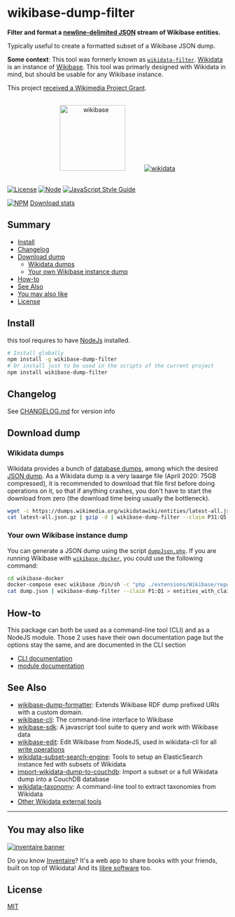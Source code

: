 # wikibase-dump-filter

**Filter and format a [newline-delimited JSON](https://en.wikipedia.org/wiki/NDJSON) stream of Wikibase entities.**

Typically useful to create a formatted subset of a Wikibase JSON dump.

**Some context**: This tool was formerly known as [`wikidata-filter`](https://www.npmjs.com/package/wikidata-filter). [Wikidata](https://en.wikipedia.org/wiki/Wikidata) is an instance of [Wikibase](https://en.wikipedia.org/wiki/Wikibase). This tool was primarly designed with Wikidata in mind, but should be usable for any Wikibase instance.

This project [received a Wikimedia Project Grant](https://meta.wikimedia.org/wiki/Grants:Project/WikidataJS).

<div align="center">
  <br>
  <a href="https://wikiba.se"><img height="150" src="https://raw.githubusercontent.com/maxlath/wikibase-sdk/main/assets/wikibase.png" alt="wikibase"></a>
  <!-- yeay hacky margin \o/ -->
  &nbsp;&nbsp;&nbsp;&nbsp;&nbsp;&nbsp;&nbsp;&nbsp;&nbsp;
  <a href="https://wikidata.org"><img src="https://raw.githubusercontent.com/maxlath/wikibase-sdk/main/assets/wikidata.jpg" alt="wikidata"></a>
  <br>
  <br>
</div>

[![License](https://img.shields.io/badge/license-MIT-blue.svg)](https://opensource.org/licenses/MIT)
[![Node](https://img.shields.io/badge/node-%3E=%20v6.4.0-brightgreen.svg)](http://nodejs.org)
[![JavaScript Style Guide](https://img.shields.io/badge/code%20style-standard-brightgreen.svg)](http://standardjs.com/)

[![NPM](https://nodei.co/npm/wikidata-filter.png?stars&downloads&downloadRank)](https://npmjs.com/package/wikibase-dump-filter/)
[Download stats](https://npm-stat.com/charts.html?package=wikibase-dump-filter)

## Summary

<!-- START doctoc generated TOC please keep comment here to allow auto update -->
<!-- DON'T EDIT THIS SECTION, INSTEAD RE-RUN doctoc TO UPDATE -->


- [Install](#install)
- [Changelog](#changelog)
- [Download dump](#download-dump)
  - [Wikidata dumps](#wikidata-dumps)
  - [Your own Wikibase instance dump](#your-own-wikibase-instance-dump)
- [How-to](#how-to)
- [See Also](#see-also)
- [You may also like](#you-may-also-like)
- [License](#license)

<!-- END doctoc generated TOC please keep comment here to allow auto update -->

## Install
this tool requires to have [NodeJs](http://nodejs.org) installed.

```sh
# Install globally
npm install -g wikibase-dump-filter
# Or install just to be used in the scripts of the current project
npm install wikibase-dump-filter
```

## Changelog
See [CHANGELOG.md](CHANGELOG.md) for version info

## Download dump

### Wikidata dumps
Wikidata provides a bunch of [database dumps](https://www.wikidata.org/wiki/Wikidata:Database_download), among which the desired [JSON dump](https://www.wikidata.org/wiki/Wikidata:Database_download#JSON_dumps_.28recommended.29). As a Wikidata dump is a very laaarge file (April 2020: 75GB compressed), it is recommended to download that file first before doing operations on it, so that if anything crashes, you don't have to start the download from zero (the download time being usually the bottleneck).
```sh
wget -c https://dumps.wikimedia.org/wikidatawiki/entities/latest-all.json.gz
cat latest-all.json.gz | gzip -d | wikibase-dump-filter --claim P31:Q5 > humans.ndjson
```

### Your own Wikibase instance dump
You can generate a JSON dump using the script [`dumpJson.php`](https://github.com/wikimedia/mediawiki-extensions-Wikibase/blob/master/repo/maintenance/dumpJson.php). If you are running Wikibase with [`wikibase-docker`](https://github.com/wmde/wikibase-docker), you could use the following command:
```sh
cd wikibase-docker
docker-compose exec wikibase /bin/sh -c "php ./extensions/Wikibase/repo/maintenance/dumpJson.php --log /dev/null" > dump.json
cat dump.json | wikibase-dump-filter --claim P1:Q1 > entities_with_claim_P1_Q1.ndjson
```

## How-to
This package can both be used as a command-line tool (CLI) and as a NodeJS module. Those 2 uses have their own documentation page but the options stay the same, and are documented in the CLI section

* [CLI documentation](docs/cli.md)
* [module documentation](docs/module.md)

## See Also
* [wikibase-dump-formatter](https://github.com/maxlath/wikibase-dump-formatter): Extends Wikibase RDF dump prefixed URIs with a custom domain.
* [wikibase-cli](https://www.npmjs.com/package/wikibase-cli): The command-line interface to Wikibase
* [wikibase-sdk](https://www.npmjs.com/package/wikibase-sdk): A javascript tool suite to query and work with Wikibase data
* [wikibase-edit](https://www.npmjs.com/package/wikibase-edit): Edit Wikibase from NodeJS, used in wikidata-cli for all [write operations](#write-operations)
* [wikidata-subset-search-engine](https://github.com/inventaire/entities-search-engine/tree/wikidata-subset-search-engine): Tools to setup an ElasticSearch instance fed with subsets of Wikidata
* [import-wikidata-dump-to-couchdb](https://github.com/maxlath/import-wikidata-dump-to-couchdb): Import a subset or a full Wikidata dump into a CouchDB database
* [wikidata-taxonomy](https://github.com/nichtich/wikidata-taxonomy): A command-line tool to extract taxonomies from Wikidata
* [Other Wikidata external tools](https://www.wikidata.org/wiki/Wikidata:Tools/External_tools)
-------------

## You may also like

[![inventaire banner](https://inventaire.io/public/images/inventaire-brittanystevens-13947832357-CC-BY-lighter-blue-4-banner-500px.png)](https://inventaire.io)

Do you know [Inventaire](https://inventaire.io/)? It's a web app to share books with your friends, built on top of Wikidata! And its [libre software](http://github.com/inventaire/inventaire) too.

## License
[MIT](LICENSE.md)
